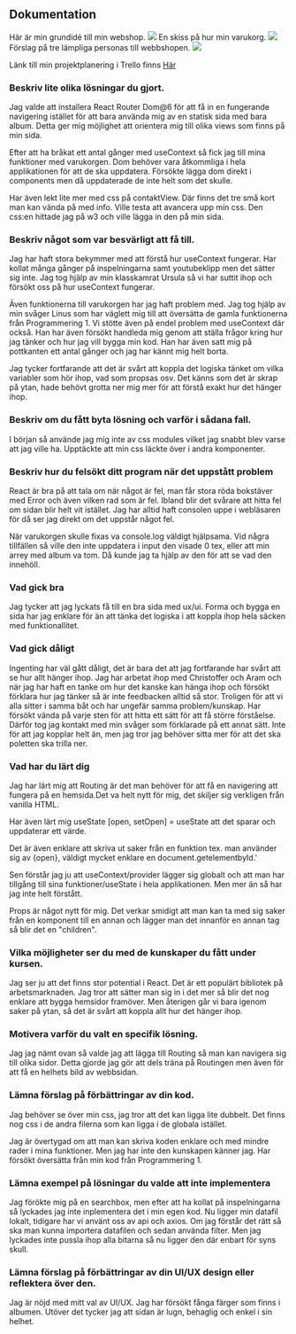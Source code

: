 ## Dokumentation
Här är min grundidé till min webshop.
![](src/utils/global/image/Prototyp.JPG)
En skiss på hur min varukorg. 
![](src/utils/global/image/Varukorg.JPG)
Förslag på tre lämpliga personas till webbshopen.
![](src/utils/global/image/Personas.JPG)

Länk till min projektplanering i Trello finns [Här]('https://trello.com/b/FZWIMc2l/webbutveckling-2')

### Beskriv lite olika lösningar du gjort.

Jag valde att installera React Router Dom@6 för att få in en fungerande navigering istället för att bara använda mig av
en statisk sida med bara album. Detta ger mig möjlighet att orientera mig till olika views som finns på min sida.

Efter att ha bråkat ett antal gånger med useContext så fick jag till mina funktioner med varukorgen. Dom behöver vara
åtkommliga i hela applikationen för att de ska uppdatera. Försökte lägga dom direkt i components men då uppdaterade de
inte helt som det skulle.

Har även lekt lite mer med css på contaktView. Där finns det tre små kort man kan vända på med info. Ville testa att
avancera upp min css. Den css:en hittade jag på w3 och ville lägga in den på min sida.

### Beskriv något som var besvärligt att få till.

Jag har haft stora bekymmer med att förstå hur useContext fungerar. Har kollat många gånger på inspelningarna samt
youtubeklipp men det sätter sig inte. Jag tog hjälp av min klasskamrat Ursula så vi har suttit ihop och försökt oss på
hur useContext fungerar.

Även funktionerna till varukorgen har jag haft problem med. Jag tog hjälp av min svåger Linus som har väglett mig till
att översätta de gamla funktionerna från Programmering 1. Vi stötte även på endel problem med useContext där också. Han
har även försökt handleda mig genom att ställa frågor kring hur jag tänker och hur jag vill bygga min kod. Han har även
satt mig på pottkanten ett antal gånger och jag har kännt mig helt borta.

Jag tycker fortfarande att det är svårt att koppla det logiska tänket om vilka variabler som hör ihop, vad som propsas
osv. Det känns som det är skrap på ytan, hade behövt grotta ner mig mer för att förstå exakt hur det hänger ihop.

### Beskriv om du fått byta lösning och varför i sådana fall.

I början så använde jag mig inte av css modules vilket jag snabbt blev varse att jag ville ha. Upptäckte att min css
läckte över i andra komponenter.

### Beskriv hur du felsökt ditt program när det uppstått problem

React är bra på att tala om när något är fel, man får stora röda bokstäver med Error och även vilken rad som är fel.
Ibland blir det svårare att hitta fel om sidan blir helt vit istället. Jag har alltid haft consolen uppe i webläsaren
för då ser jag direkt om det uppstår något fel.

När varukorgen skulle fixas va console.log väldigt hjälpsama. Vid några tillfällen så ville den inte uppdatera i input
den visade 0 tex, eller att min arrey med album va tom. Då kunde jag ta hjälp av den för att se vad den innehöll.

### Vad gick bra

Jag tycker att jag lyckats få till en bra sida med ux/ui. Forma och bygga en sida har jag enklare för än att tänka det
logiska i att koppla ihop hela säcken med funktionallitet.

### Vad gick dåligt

Ingenting har väl gått dåligt, det är bara det att jag fortfarande har svårt att se hur allt hänger ihop. Jag har
arbetat ihop med Christoffer och Aram och när jag har haft en tanke om hur det kanske kan hänga ihop och försökt
förklara hur jag tänker så är inte feedbacken alltid så stor. Troligen för att vi alla sitter i samma båt och har
ungefär samma problem/kunskap. Har försökt vända på varje sten för att hitta ett sätt för att få större förståelse.
Därför tog jag kontakt med min svåger som förklarade på ett annat sätt. Inte för att jag kopplar helt än, men jag tror
jag behöver sitta mer för att det ska poletten ska trilla ner.

### Vad har du lärt dig

Jag har lärt mig att Routing är det man behöver för att få en navigering att fungera på en hemsida.Det va helt nytt för
mig, det skiljer sig verkligen från vanilla HTML.

Har även lärt mig useState [open, setOpen] = useState att det sparar och uppdaterar ett värde.

Det är även enklare att skriva ut saker från en funktion tex. man använder sig av {open}, väldigt mycket enklare en
document.getelementbyId.'

Sen förstår jag ju att useContext/provider lägger sig globalt och att man har tillgång till sina funktioner/useState i
hela applikationen. Men mer än så har jag inte helt förstått.

Props är något nytt för mig. Det verkar smidigt att man kan ta med sig saker från en komponent till en annan och lägger
man det innanför en annan tag så blir det en "children".

### Vilka möjligheter ser du med de kunskaper du fått under kursen.

Jag ser ju att det finns stor potential i React. Det är ett populärt bibliotek på arbetsmarknaden. Jag tror att sätter
man sig in i det mer så blir det nog enklare att bygga hemsidor framöver. Men återigen går vi bara igenom saker på ytan,
så det är svårt att koppla allt hur det hänger ihop.

### Motivera varför du valt en specifik lösning.

Jag jag nämt ovan så valde jag att lägga till Routing så man kan navigera sig till olika sidor. Detta gjorde jag gör att
dels träna på Routingen men även för att få en helhets bild av webbsidan.

### Lämna förslag på förbättringar av din kod.

Jag behöver se över min css, jag tror att det kan ligga lite dubbelt. Det finns nog css i de andra filerna som kan ligga
i de globala istället.

Jag är övertygad om att man kan skriva koden enklare och med mindre rader i mina funktioner. Men jag har inte den
kunskapen känner jag. Har försökt översätta från min kod från Programmering 1.

### Lämna exempel på lösningar du valde att inte implementera

Jag förökte mig på en searchbox, men efter att ha kollat på inspelningarna så lyckades jag inte inplementera det i min
egen kod. Nu ligger min datafil lokalt, tidigare har vi använt oss av api och axios. Om jag förstår det rätt så ska man
kunna importera datafilen och sedan använda filter. Men jag lyckades inte pussla ihop alla bitarna så nu ligger den där
enbart för syns skull.

### Lämna förslag på förbättringar av din UI/UX design eller reflektera över den.

Jag är nöjd med mitt val av UI/UX. Jag har försökt fånga färger som finns i albumen. Utöver det tycker jag att sidan är
lugn, behaglig och enkel i sin helhet. 